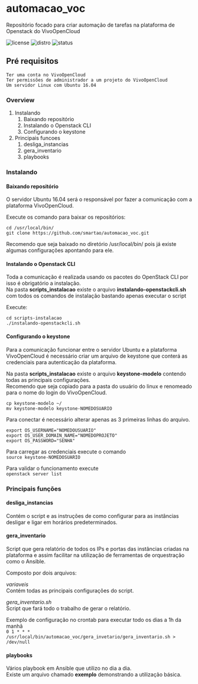 # automacao_voc
Repositório focado para criar automação de tarefas na plataforma de Openstack do VivoOpenCloud

  
![license](https://img.shields.io/aur/license/yaourt.svg?longCache=true&style=popout-square)
![distro](https://img.shields.io/badge/ubuntu-16.04-805AFF.svg?longCache=true&style=popout-square)
![status](https://img.shields.io/badge/status-under%20development-red.svg?longCache=true&style=popout-square)

## Pré requisitos

```
Ter uma conta no VivoOpenCloud
Ter permissões de administrador a um projeto do VivoOpenCloud
Um servidor Linux com Ubuntu 16.04
```

### Overview

1. Instalando
   1. Baixando repositório
   1. Instalando o Openstack CLI 
   1. Configurando o keystone 
1. Principais funcoes
   1. desliga_instancias
   1. gera_inventario
   1. playbooks

### Instalando

#### Baixando repositório

O servidor Ubuntu 16.04 será o responsável por fazer a comunicação com a plataforma VivoOpenCloud.

Execute os comando para baixar os repositórios:

```
cd /usr/local/bin/ 
git clone https://github.com/smartao/automacao_voc.git
```

Recomendo que seja baixado no diretório /usr/local/bin/ pois já existe algumas configurações apontando para ele.

#### Instalando o Openstack CLI 

Toda a comunicação é realizada usando os pacotes do OpenStack CLI por isso é obrigatório a instalação.  
Na pasta **scripts_instalacao** existe o arquivo **instalando-openstackcli.sh** com todos os comandos de instalação bastando apenas executar o script

Execute:

```
cd scripts-instalacao
./instalando-openstackcli.sh
```

#### Configurando o keystone 

Para a comunicação funcionar entre o servidor Ubuntu e a plataforma VivoOpenCloud é necessário criar um arquivo de keystone que conterá as credenciais para autenticação da plataforma.

Na pasta **scripts_instalacao** existe o arquivo **keystone-modelo** contendo todas as principais configurações.  
Recomendo que seja copiado para a pasta do usuário do linux e renomeado para o nome do login do VivoOpenCloud.

```
cp keystone-modelo ~/
mv keystone-modelo keystone-NOMEDOSUARIO
```

Para conectar é necessário alterar apenas as 3 primeiras linhas do arquivo.

```
export OS_USERNAME="NOMEDOUSUARIO"
export OS_USER_DOMAIN_NAME="NOMEDOPROJETO"
export OS_PASSWORD="SENHA"
```
 
Para carregar as credenciais execute o comando  
`source keystone-NOMEDOSUARIO`

Para validar o funcionamento execute  
`openstack server list`

### Principais funções

#### desliga_instancias

Contém o script e as instruções de como configurar para as instâncias desligar e ligar em horários predeterminados.

#### gera_inventario

Script que gera relatório de todos os IPs e portas das instâncias criadas na plataforma e assim facilitar na utilização de ferramentas de orquestração como o Ansible.

Composto por dois arquivos:

*variaveis*  
Contém todas as principais configurações do script.

*gera_inventario.sh*  
Script que fará todo o trabalho de gerar o relatório.

Exemplo de configuração no crontab para executar todo os dias a 1h da manhã  
`0 1 * * * /usr/local/bin/automacao_voc/gera_invetario/gera_inventario.sh > /dev/null`

#### playbooks

Vários playbook em Ansible que utilizo no dia a dia.  
Existe um arquivo chamado **exemplo** demonstrando a utilização básica.

